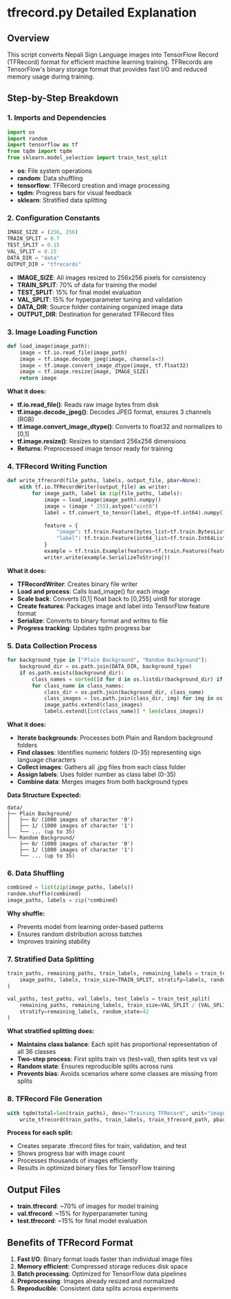 # tfrecord.py Detailed Explanation

## Overview
This script converts Nepali Sign Language images into TensorFlow Record (TFRecord) format for efficient machine learning training. TFRecords are TensorFlow's binary storage format that provides fast I/O and reduced memory usage during training.

## Step-by-Step Breakdown

### 1. Imports and Dependencies
```python
import os
import random
import tensorflow as tf
from tqdm import tqdm
from sklearn.model_selection import train_test_split
```
- **os**: File system operations
- **random**: Data shuffling
- **tensorflow**: TFRecord creation and image processing
- **tqdm**: Progress bars for visual feedback
- **sklearn**: Stratified data splitting

### 2. Configuration Constants
```python
IMAGE_SIZE = (256, 256) 
TRAIN_SPLIT = 0.7 
TEST_SPLIT = 0.15 
VAL_SPLIT = 0.15  
DATA_DIR = "data" 
OUTPUT_DIR = "tfrecords"
```
- **IMAGE_SIZE**: All images resized to 256x256 pixels for consistency
- **TRAIN_SPLIT**: 70% of data for training the model
- **TEST_SPLIT**: 15% for final model evaluation
- **VAL_SPLIT**: 15% for hyperparameter tuning and validation
- **DATA_DIR**: Source folder containing organized image data
- **OUTPUT_DIR**: Destination for generated TFRecord files

### 3. Image Loading Function
```python
def load_image(image_path):
    image = tf.io.read_file(image_path)
    image = tf.image.decode_jpeg(image, channels=3)
    image = tf.image.convert_image_dtype(image, tf.float32)
    image = tf.image.resize(image, IMAGE_SIZE)
    return image
```
**What it does:**
- **tf.io.read_file()**: Reads raw image bytes from disk
- **tf.image.decode_jpeg()**: Decodes JPEG format, ensures 3 channels (RGB)
- **tf.image.convert_image_dtype()**: Converts to float32 and normalizes to [0,1]
- **tf.image.resize()**: Resizes to standard 256x256 dimensions
- **Returns**: Preprocessed image tensor ready for training

### 4. TFRecord Writing Function
```python
def write_tfrecord(file_paths, labels, output_file, pbar=None):
    with tf.io.TFRecordWriter(output_file) as writer:
        for image_path, label in zip(file_paths, labels):
            image = load_image(image_path).numpy()
            image = (image * 255).astype("uint8")
            label = tf.convert_to_tensor(label, dtype=tf.int64).numpy()
            
            feature = {
                "image": tf.train.Feature(bytes_list=tf.train.BytesList(value=[tf.io.encode_jpeg(image).numpy()])),
                "label": tf.train.Feature(int64_list=tf.train.Int64List(value=[label]))
            }
            example = tf.train.Example(features=tf.train.Features(feature=feature))
            writer.write(example.SerializeToString())
```
**What it does:**
- **TFRecordWriter**: Creates binary file writer
- **Load and process**: Calls load_image() for each image
- **Scale back**: Converts [0,1] float back to [0,255] uint8 for storage
- **Create features**: Packages image and label into TensorFlow feature format
- **Serialize**: Converts to binary format and writes to file
- **Progress tracking**: Updates tqdm progress bar

### 5. Data Collection Process
```python
for background_type in ["Plain Background", "Random Background"]:
    background_dir = os.path.join(DATA_DIR, background_type)
    if os.path.exists(background_dir):
        class_names = sorted([d for d in os.listdir(background_dir) if d.isdigit()])
        for class_name in class_names:
            class_dir = os.path.join(background_dir, class_name)
            class_images = [os.path.join(class_dir, img) for img in os.listdir(class_dir) if img.endswith('.jpg')]
            image_paths.extend(class_images)
            labels.extend([int(class_name)] * len(class_images))
```
**What it does:**
- **Iterate backgrounds**: Processes both Plain and Random background folders
- **Find classes**: Identifies numeric folders (0-35) representing sign language characters
- **Collect images**: Gathers all .jpg files from each class folder
- **Assign labels**: Uses folder number as class label (0-35)
- **Combine data**: Merges images from both background types

**Data Structure Expected:**
```
data/
├── Plain Background/
│   ├── 0/ (1000 images of character '0')
│   ├── 1/ (1000 images of character '1')
│   └── ... (up to 35)
└── Random Background/
    ├── 0/ (1000 images of character '0')
    ├── 1/ (1000 images of character '1')
    └── ... (up to 35)
```

### 6. Data Shuffling
```python
combined = list(zip(image_paths, labels))
random.shuffle(combined)
image_paths, labels = zip(*combined)
```
**Why shuffle:**
- Prevents model from learning order-based patterns
- Ensures random distribution across batches
- Improves training stability

### 7. Stratified Data Splitting
```python
train_paths, remaining_paths, train_labels, remaining_labels = train_test_split(
    image_paths, labels, train_size=TRAIN_SPLIT, stratify=labels, random_state=42
)

val_paths, test_paths, val_labels, test_labels = train_test_split(
    remaining_paths, remaining_labels, train_size=VAL_SPLIT / (VAL_SPLIT + TEST_SPLIT),
    stratify=remaining_labels, random_state=42
)
```
**What stratified splitting does:**
- **Maintains class balance**: Each split has proportional representation of all 36 classes
- **Two-step process**: First splits train vs (test+val), then splits test vs val
- **Random state**: Ensures reproducible splits across runs
- **Prevents bias**: Avoids scenarios where some classes are missing from splits

### 8. TFRecord File Generation
```python
with tqdm(total=len(train_paths), desc="Training TFRecord", unit="image") as pbar:
    write_tfrecord(train_paths, train_labels, train_tfrecord_path, pbar)
```
**Process for each split:**
- Creates separate .tfrecord files for train, validation, and test
- Shows progress bar with image count
- Processes thousands of images efficiently
- Results in optimized binary files for TensorFlow training

## Output Files
- **train.tfrecord**: ~70% of images for model training
- **val.tfrecord**: ~15% for hyperparameter tuning
- **test.tfrecord**: ~15% for final model evaluation

## Benefits of TFRecord Format
1. **Fast I/O**: Binary format loads faster than individual image files
2. **Memory efficient**: Compressed storage reduces disk space
3. **Batch processing**: Optimized for TensorFlow data pipelines
4. **Preprocessing**: Images already resized and normalized
5. **Reproducible**: Consistent data splits across experiments